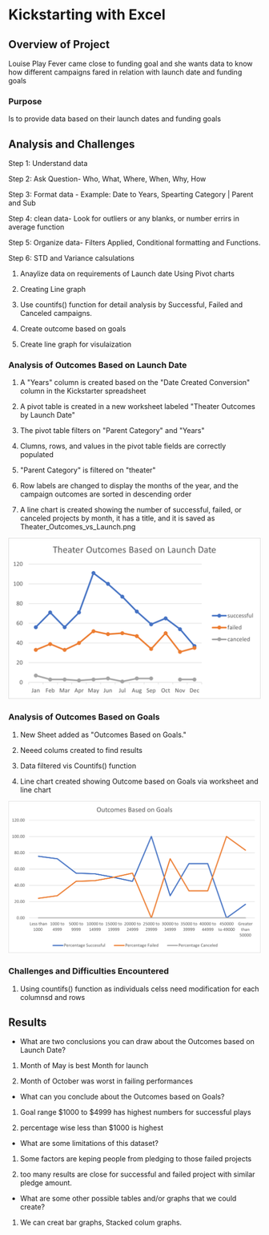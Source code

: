 # Kickstarting with Excel

## Overview of Project

Louise Play Fever came close to funding goal and she wants data to know how different campaigns fared in relation with launch date and funding goals

### Purpose

Is to provide data based on their launch dates and funding goals

## Analysis and Challenges
Step 1: Understand data

Step 2: Ask Question- Who, What, Where, When, Why, How

Step 3: Format data - Example: Date to Years, Spearting Category | Parent and Sub 

Step 4: clean data- Look for outliers or any blanks, or number errirs in average function

Step 5: Organize data- Filters Applied, Conditional formatting  and Functions.

Step 6: STD and Variance calsulations

1. Anaylize data on requirements of Launch date Using Pivot charts

2. Creating Line graph

3. Use countifs() function for detail analysis by Successful, Failed and Canceled campaigns.

4. Create outcome based on goals

5. Create line graph for visulaization


### Analysis of Outcomes Based on Launch Date

1. A "Years" column is created based on the "Date Created Conversion" column in the Kickstarter spreadsheet 

2. A pivot table is created in a new worksheet labeled "Theater Outcomes by Launch Date"

3. The pivot table filters on "Parent Category" and "Years"

4. Clumns, rows, and values in the pivot table fields are correctly populated

5. "Parent Category" is filtered on "theater" 

6. Row labels are changed to display the months of the year, and the campaign outcomes are sorted in descending order

7. A line chart is created showing the number of successful, failed, or canceled projects by month, it has a title, and it is saved as Theater_Outcomes_vs_Launch.png

![outcomes_based_on_launchdate](Theater_Outcomes_vs_Launch.png)

### Analysis of Outcomes Based on Goals

1. New Sheet added as "Outcomes Based on Goals."

2. Neeed colums created to find results

3. Data filtered vis Countifs() function

4. Line chart created showing Outcome based on Goals  via worksheet and line chart

![outcomes_based_on_goals](Outcomes_vs_Goals.png)

### Challenges and Difficulties Encountered

 1. Using countifs() function as individuals celss need modification for each columnsd and rows

## Results

- What are two conclusions you can draw about the Outcomes based on Launch Date?

1. Month of May is best Month for launch

2. Month of October was worst in failing performances

- What can you conclude about the Outcomes based on Goals?

1. Goal range $1000 to $4999 has highest numbers for successful plays

2. percentage wise less than $1000 is highest

- What are some limitations of this dataset?

1. Some factors are keping people from pledging to those failed projects

2. too many results are close for successful and failed project with similar pledge amount.

- What are some other possible tables and/or graphs that we could create?

1. We can creat bar graphs, Stacked colum graphs.
